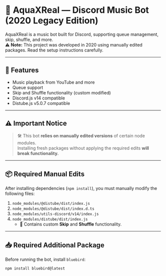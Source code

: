 # 🎵 AquaXReal — Discord Music Bot (2020 Legacy Edition)

AquaXReal is a music bot built for Discord, supporting queue management, skip, shuffle, and more.  
⚠️ **Note:** This project was developed in 2020 using manually edited packages. Read the setup instructions carefully.

---

## 🚀 Features

- Music playback from YouTube and more
- Queue support
- Skip and Shuffle functionality (custom modified)
- Discord.js v14 compatible
- Distube.js v5.0.7 compatible

---

## ⚠️ Important Notice

> 🛠 This bot **relies on manually edited versions** of certain node modules.  
> Installing fresh packages without applying the required edits **will break functionality.**

---

## 📦 Required Manual Edits

After installing dependencies (`npm install`), you must manually modify the following files:

1. `node_modules/@distube/dist/index.js`
2. `node_modules/@distube/dist/index.d.ts`
3. `node_modules/utils-discord/v14/index.js`
4. `node_modules/distube/dist/index.js`  
   - 🎵 Contains custom **Skip** and **Shuffle** functionality.

---

## 📥 Required Additional Package

Before running the bot, install `bluebird`:

```bash
npm install bluebird@latest
```